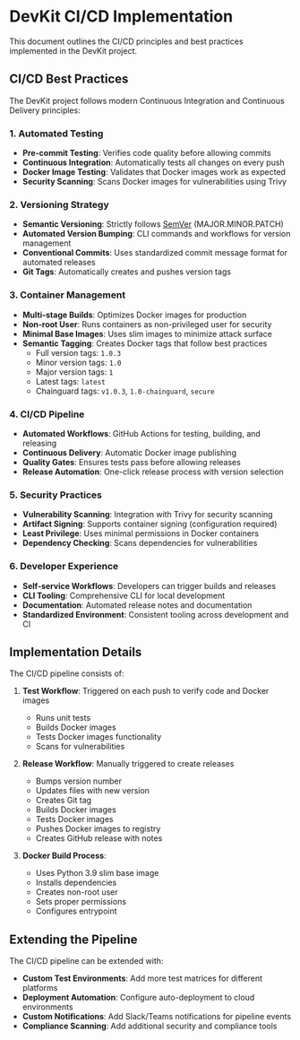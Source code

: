# DevKit CI/CD Implementation

This document outlines the CI/CD principles and best practices implemented in the DevKit project.

## CI/CD Best Practices

The DevKit project follows modern Continuous Integration and Continuous Delivery principles:

### 1. Automated Testing

- **Pre-commit Testing**: Verifies code quality before allowing commits
- **Continuous Integration**: Automatically tests all changes on every push
- **Docker Image Testing**: Validates that Docker images work as expected
- **Security Scanning**: Scans Docker images for vulnerabilities using Trivy

### 2. Versioning Strategy

- **Semantic Versioning**: Strictly follows [SemVer](https://semver.org/) (MAJOR.MINOR.PATCH)
- **Automated Version Bumping**: CLI commands and workflows for version management
- **Conventional Commits**: Uses standardized commit message format for automated releases
- **Git Tags**: Automatically creates and pushes version tags

### 3. Container Management

- **Multi-stage Builds**: Optimizes Docker images for production
- **Non-root User**: Runs containers as non-privileged user for security
- **Minimal Base Images**: Uses slim images to minimize attack surface
- **Semantic Tagging**: Creates Docker tags that follow best practices
  - Full version tags: `1.0.3`
  - Minor version tags: `1.0`
  - Major version tags: `1`
  - Latest tags: `latest`
  - Chainguard tags: `v1.0.3`, `1.0-chainguard`, `secure`

### 4. CI/CD Pipeline

- **Automated Workflows**: GitHub Actions for testing, building, and releasing
- **Continuous Delivery**: Automatic Docker image publishing
- **Quality Gates**: Ensures tests pass before allowing releases
- **Release Automation**: One-click release process with version selection

### 5. Security Practices

- **Vulnerability Scanning**: Integration with Trivy for security scanning
- **Artifact Signing**: Supports container signing (configuration required)
- **Least Privilege**: Uses minimal permissions in Docker containers
- **Dependency Checking**: Scans dependencies for vulnerabilities

### 6. Developer Experience

- **Self-service Workflows**: Developers can trigger builds and releases
- **CLI Tooling**: Comprehensive CLI for local development
- **Documentation**: Automated release notes and documentation
- **Standardized Environment**: Consistent tooling across development and CI

## Implementation Details

The CI/CD pipeline consists of:

1. **Test Workflow**: Triggered on each push to verify code and Docker images
   - Runs unit tests
   - Builds Docker images
   - Tests Docker images functionality
   - Scans for vulnerabilities

2. **Release Workflow**: Manually triggered to create releases
   - Bumps version number
   - Updates files with new version
   - Creates Git tag
   - Builds Docker images
   - Tests Docker images
   - Pushes Docker images to registry
   - Creates GitHub release with notes

3. **Docker Build Process**:
   - Uses Python 3.9 slim base image
   - Installs dependencies
   - Creates non-root user
   - Sets proper permissions
   - Configures entrypoint

## Extending the Pipeline

The CI/CD pipeline can be extended with:

- **Custom Test Environments**: Add more test matrices for different platforms
- **Deployment Automation**: Configure auto-deployment to cloud environments
- **Custom Notifications**: Add Slack/Teams notifications for pipeline events
- **Compliance Scanning**: Add additional security and compliance tools 